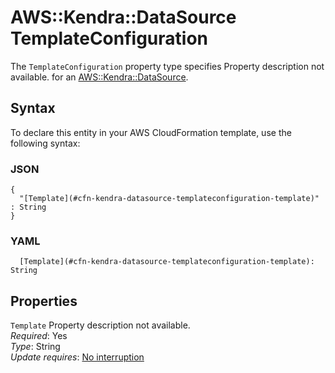 # AWS::Kendra::DataSource TemplateConfiguration<a name="aws-properties-kendra-datasource-templateconfiguration"></a>

<a name="aws-properties-kendra-datasource-templateconfiguration-description"></a>The `TemplateConfiguration` property type specifies Property description not available\. for an [AWS::Kendra::DataSource](aws-resource-kendra-datasource.md)\.

## Syntax<a name="aws-properties-kendra-datasource-templateconfiguration-syntax"></a>

To declare this entity in your AWS CloudFormation template, use the following syntax:

### JSON<a name="aws-properties-kendra-datasource-templateconfiguration-syntax.json"></a>

```
{
  "[Template](#cfn-kendra-datasource-templateconfiguration-template)" : String
}
```

### YAML<a name="aws-properties-kendra-datasource-templateconfiguration-syntax.yaml"></a>

```
  [Template](#cfn-kendra-datasource-templateconfiguration-template): String
```

## Properties<a name="aws-properties-kendra-datasource-templateconfiguration-properties"></a>

`Template`  <a name="cfn-kendra-datasource-templateconfiguration-template"></a>
Property description not available\.  
*Required*: Yes  
*Type*: String  
*Update requires*: [No interruption](https://docs.aws.amazon.com/AWSCloudFormation/latest/UserGuide/using-cfn-updating-stacks-update-behaviors.html#update-no-interrupt)